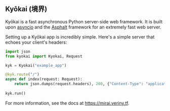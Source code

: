 ## Kyōkai (境界)

Kyōkai is a fast asynchronous Python server-side web framework. It is built upon
[asyncio](https://docs.python.org/3/library/asyncio.html) and the
[Asphalt](https://github.com/asphalt-framework/asphalt) framework for an extremely fast web server.

Setting up a Kyōkai app is incredibly simple. Here's a simple server that echoes your client's headers:

```python
import json
from kyokai import Kyokai, Request

kyk = Kyokai("example_app")

@kyk.route("/")
async def index(request: Request):
    return json.dumps(request.headers), 200, {"Content-Type": "application/json"}
    
kyk.run()
```

For more information, see the docs at https://mirai.veriny.tf.